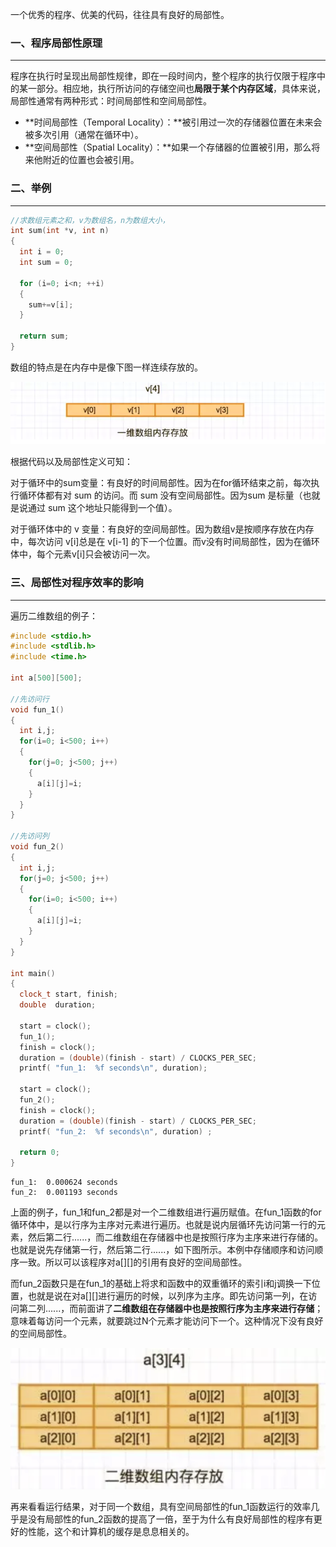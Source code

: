 一个优秀的程序、优美的代码，往往具有良好的局部性。

### 一、程序局部性原理

---

程序在执行时呈现出局部性规律，即在一段时间内，整个程序的执行仅限于程序中的某一部分。相应地，执行所访问的存储空间也**局限于某个内存区域**，具体来说，局部性通常有两种形式：时间局部性和空间局部性。

- **时间局部性（Temporal Locality）：**被引用过一次的存储器位置在未来会被多次引用（通常在循环中）。
- **空间局部性（Spatial Locality）：**如果一个存储器的位置被引用，那么将来他附近的位置也会被引用。



### 二、举例

---

```cpp
//求数组元素之和，v为数组名，n为数组大小，
int sum(int *v, int n)
{
  int i = 0;
  int sum = 0;

  for (i=0; i<n; ++i)
  {
    sum+=v[i];
  }	

  return sum;
}
```

数组的特点是在内存中是像下图一样连续存放的。

![img](img/v2-5f34a0b28077440757e7816b9a88a881_1440w.png)

根据代码以及局部性定义可知：

对于循环中的sum变量：有良好的时间局部性。因为在for循环结束之前，每次执行循环体都有对 sum 的访问。而 sum 没有空间局部性。因为sum 是标量（也就是说通过 sum 这个地址只能得到一个值）。

对于循环体中的 v 变量：有良好的空间局部性。因为数组v是按顺序存放在内存中，每次访问 v[i]总是在 v[i-1] 的下一个位置。而v没有时间局部性，因为在循环体中，每个元素v[i]只会被访问一次。



### 三、局部性对程序效率的影响

---

遍历二维数组的例子：

```cpp
#include <stdio.h>
#include <stdlib.h>
#include <time.h>

int a[500][500];

//先访问行
void fun_1()
{    
  int i,j;    
  for(i=0; i<500; i++)    
  {
    for(j=0; j<500; j++)
    {
      a[i][j]=i;
    }    
  }
}

//先访问列
void fun_2()
{    
  int i,j;  
  for(j=0; j<500; j++)    
  {
    for(i=0; i<500; i++)
    {
      a[i][j]=i;
    }    
  }
}

int main()
{
  clock_t start, finish;
  double  duration;

  start = clock();
  fun_1();
  finish = clock();
  duration = (double)(finish - start) / CLOCKS_PER_SEC;
  printf( "fun_1:  %f seconds\n", duration);

  start = clock();
  fun_2();
  finish = clock();
  duration = (double)(finish - start) / CLOCKS_PER_SEC;
  printf( "fun_2:  %f seconds\n", duration) ;

  return 0;
}
```

```
fun_1:  0.000624 seconds
fun_2:  0.001193 seconds
```

上面的例子，fun_1和fun_2都是对一个二维数组进行遍历赋值。在fun_1函数的for循环体中，是以行序为主序对元素进行遍历。也就是说内层循环先访问第一行的元素，然后第二行......，而二维数组在存储器中也是按照行序为主序来进行存储的。也就是说先存储第一行，然后第二行......，如下图所示。本例中存储顺序和访问顺序一致。所以可以该程序对a[][]的引用有良好的空间局部性。

而fun_2函数只是在fun_1的基础上将求和函数中的双重循环的索引i和j调换一下位置，也就是说在对a[][]进行遍历的时候，以列序为主序。即先访问第一列，在访问第二列......，而前面讲了**二维数组在存储器中也是按照行序为主序来进行存储**；意味着每访问一个元素，就要跳过N个元素才能访问下一个。这种情况下没有良好的空间局部性。

<img src="img/image-20221212094514127.png" alt="image-20221212094514127" style="zoom: 67%;" />

再来看看运行结果，对于同一个数组，具有空间局部性的fun_1函数运行的效率几乎是没有局部性的fun_2函数的提高了一倍，至于为什么有良好局部性的程序有更好的性能，这个和计算机的缓存是息息相关的。